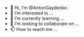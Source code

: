 - 👋 Hi, I’m @AntonGaydenko
- 👀 I’m interested in ...
- 🌱 I’m currently learning ...
- 💞️ I’m looking to collaborate on ...
- 📫 How to reach me ...

<!---
AntonGaydenko/AntonGaydenko is a ✨ special ✨ repository because its `README.md` (this file) appears on your GitHub profile.
You can click the Preview link to take a look at your changes.
--->
